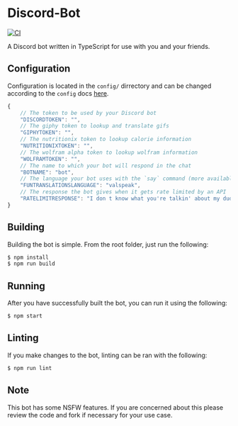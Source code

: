 # Discord-Bot

[![CI](https://github.com/Racer159/discord-bot/actions/workflows/main.yml/badge.svg)](https://github.com/Racer159/discord-bot/actions/workflows/main.yml)

A Discord bot written in TypeScript for use with you and your friends.

## Configuration

Configuration is located in the `config/` dirrectory and can be changed according to the `config` docs [here](https://www.npmjs.com/package/config).

```js
{
    // The token to be used by your Discord bot
    "DISCORDTOKEN": "",
    // The giphy token to lookup and translate gifs
    "GIPHYTOKEN": "",
    // The nutritionix token to lookup calorie information
    "NUTRITIONIXTOKEN": "",
    // The wolfram alpha token to lookup wolfram information
    "WOLFRAMTOKEN": "",
    // The name to which your bot will respond in the chat
    "BOTNAME": "bot",
    // The language your bot uses with the `say` command (more available here: https://funtranslations.com/api/)
    "FUNTRANSLATIONSLANGUAGE": "valspeak",
    // The response the bot gives when it gets rate limited by an API
    "RATELIMITRESPONSE": "I don t know what you're talkin' about my dude! Get back to me in an hour!"
}
```

## Building

Building the bot is simple.  From the root folder, just run the following:

```bash
$ npm install
$ npm run build
```

## Running

After you have successfully built the bot, you can run it using the following:

```bash
$ npm start
```

## Linting

If you make changes to the bot, linting can be ran with the following:

```bash
$ npm run lint
```

## Note

This bot has some NSFW features.  If you are concerned about this please review the code and fork if necessary for your use case.
